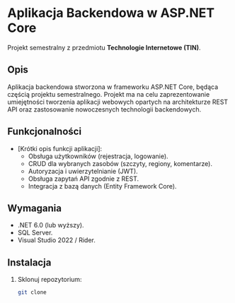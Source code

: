 # Aplikacja Backendowa w ASP.NET Core 
Projekt semestralny z przedmiotu **Technologie Internetowe (TIN)**.

## Opis
Aplikacja backendowa stworzona w frameworku ASP.NET Core, będąca częścią projektu semestralnego. Projekt ma na celu zaprezentowanie umiejętności tworzenia aplikacji webowych opartych na architekturze REST API oraz zastosowanie nowoczesnych technologii backendowych.

## Funkcjonalności
- [Krótki opis funkcji aplikacji]:
  - Obsługa użytkowników (rejestracja, logowanie).
  - CRUD dla wybranych zasobów (szczyty, regiony, komentarze).
  - Autoryzacja i uwierzytelnianie (JWT).
  - Obsługa zapytań API zgodnie z REST.
  - Integracja z bazą danych (Entity Framework Core).

## Wymagania
- .NET 6.0 (lub wyższy).
- SQL Server.
- Visual Studio 2022 / Rider.

## Instalacja
1. Sklonuj repozytorium:
   ```bash
   git clone 
